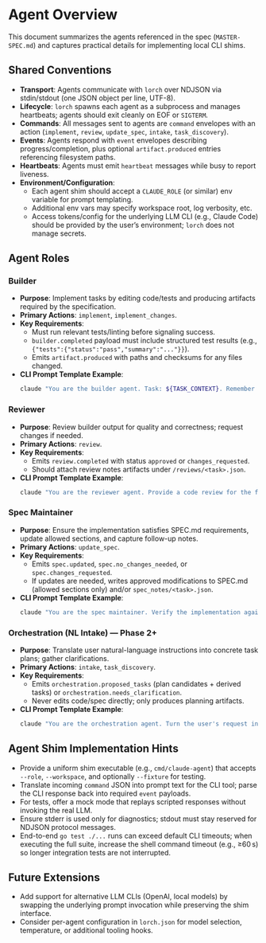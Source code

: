 # Agent Overview

This document summarizes the agents referenced in the spec (`MASTER-SPEC.md`) and captures practical details for implementing local CLI shims.

## Shared Conventions
- **Transport**: Agents communicate with `lorch` over NDJSON via stdin/stdout (one JSON object per line, UTF-8).
- **Lifecycle**: `lorch` spawns each agent as a subprocess and manages heartbeats; agents should exit cleanly on EOF or `SIGTERM`.
- **Commands**: All messages sent to agents are `command` envelopes with an action (`implement`, `review`, `update_spec`, `intake`, `task_discovery`).
- **Events**: Agents respond with `event` envelopes describing progress/completion, plus optional `artifact.produced` entries referencing filesystem paths.
- **Heartbeats**: Agents must emit `heartbeat` messages while busy to report liveness.
- **Environment/Configuration**:
  - Each agent shim should accept a `CLAUDE_ROLE` (or similar) env variable for prompt templating.
  - Additional env vars may specify workspace root, log verbosity, etc.
  - Access tokens/config for the underlying LLM CLI (e.g., Claude Code) should be provided by the user’s environment; `lorch` does not manage secrets.

## Agent Roles

### Builder
- **Purpose**: Implement tasks by editing code/tests and producing artifacts required by the specification.
- **Primary Actions**: `implement`, `implement_changes`.
- **Key Requirements**:
  - Must run relevant tests/linting before signaling success.
  - `builder.completed` payload must include structured test results (e.g., `{"tests":{"status":"pass","summary":"..."}}`).
  - Emits `artifact.produced` with paths and checksums for any files changed.
- **CLI Prompt Template Example**:
  ```bash
  claude "You are the builder agent. Task: ${TASK_CONTEXT}. Remember to run tests and report their results."
  ```

### Reviewer
- **Purpose**: Review builder output for quality and correctness; request changes if needed.
- **Primary Actions**: `review`.
- **Key Requirements**:
  - Emits `review.completed` with status `approved` or `changes_requested`.
  - Should attach review notes artifacts under `/reviews/<task>.json`.
- **CLI Prompt Template Example**:
  ```bash
  claude "You are the reviewer agent. Provide a code review for the following changes, responding with structured findings."
  ```

### Spec Maintainer
- **Purpose**: Ensure the implementation satisfies SPEC.md requirements, update allowed sections, and capture follow-up notes.
- **Primary Actions**: `update_spec`.
- **Key Requirements**:
  - Emits `spec.updated`, `spec.no_changes_needed`, or `spec.changes_requested`.
  - If updates are needed, writes approved modifications to SPEC.md (allowed sections only) and/or `spec_notes/<task>.json`.
- **CLI Prompt Template Example**:
  ```bash
  claude "You are the spec maintainer. Verify the implementation against SPEC.md. Update allowed sections or request changes."
  ```

### Orchestration (NL Intake) — Phase 2+
- **Purpose**: Translate user natural-language instructions into concrete task plans; gather clarifications.
- **Primary Actions**: `intake`, `task_discovery`.
- **Key Requirements**:
  - Emits `orchestration.proposed_tasks` (plan candidates + derived tasks) or `orchestration.needs_clarification`.
  - Never edits code/spec directly; only produces planning artifacts.
- **CLI Prompt Template Example**:
  ```bash
  claude "You are the orchestration agent. Turn the user's request into explicit development tasks."
  ```

## Agent Shim Implementation Hints
- Provide a uniform shim executable (e.g., `cmd/claude-agent`) that accepts `--role`, `--workspace`, and optionally `--fixture` for testing.
- Translate incoming `command` JSON into prompt text for the CLI tool; parse the CLI response back into required `event` payloads.
- For tests, offer a mock mode that replays scripted responses without invoking the real LLM.
- Ensure stderr is used only for diagnostics; stdout must stay reserved for NDJSON protocol messages.
- End-to-end `go test ./...` runs can exceed default CLI timeouts; when executing the full suite, increase the shell command timeout (e.g., ≥60 s) so longer integration tests are not interrupted.

## Future Extensions
- Add support for alternative LLM CLIs (OpenAI, local models) by swapping the underlying prompt invocation while preserving the shim interface.
- Consider per-agent configuration in `lorch.json` for model selection, temperature, or additional tooling hooks.
